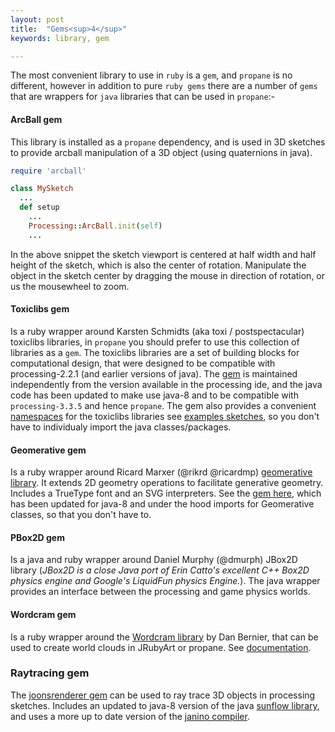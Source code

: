 ```yaml
---
layout: post
title:  "Gems<sup>4</sup>"
keywords: library, gem

---
```

The most convenient library to use in `ruby` is a `gem`, and `propane` is no different, however in addition to pure `ruby gems` there are a number of `gems` that are wrappers for `java` libraries that can be used in `propane`:-

#### ArcBall gem

This library is installed as a `propane` dependency, and is used in 3D sketches to provide arcball manipulation of a 3D object (using quaternions in java).

```ruby
require 'arcball'

class MySketch
  ...
  def setup
    ...
    Processing::ArcBall.init(self)
    ...

```

In the above snippet the sketch viewport is centered at half width and half height of the sketch, which is also the center of rotation. Manipulate the object in the sketch center by dragging the mouse in direction of rotation, or us the mousewheel to zoom.

#### Toxiclibs gem

Is a ruby wrapper around Karsten Schmidts (aka toxi / postspectacular) toxiclibs libraries, in `propane` you should prefer to use this collection of libraries as a `gem`. The toxiclibs libraries are a set of building blocks for computational design, that were  designed to be compatible with processing-2.2.1 (and earlier versions of java). The [gem][toxi] is maintained independently from the version available in the processing ide, and the java code has been updated to make use java-8 and to be compatible with `processing-3.3.5` and hence `propane`. The gem also provides a convenient [namespaces][ntoxi] for the toxiclibs libraries see [examples sketches][texamples], so you don't have to individualy import the java classes/packages.

#### Geomerative gem

Is a ruby wrapper around Ricard Marxer (@rikrd @ricardmp) [geomerative library][geomerative]. It extends 2D geometry operations to facilitate generative geometry. Includes a TrueType font and an SVG interpreters. See the [gem here][geomgem], which has been updated for java-8 and under the hood imports for Geomerative classes, so that you don't have to.

#### PBox2D gem

Is a java and ruby wrapper around Daniel Murphy (@dmurph) JBox2D library (_JBox2D is a close Java port of Erin Catto's excellent C++ Box2D physics engine and Google's LiquidFun physics Engine._). The java wrapper provides an interface between the processing and game physics worlds.

#### Wordcram gem

Is a ruby wrapper around the [Wordcram library][wordcram] by Dan Bernier, that can be used to create world clouds in JRubyArt or propane. See [documentation][docu].

### Raytracing gem

The [joonsrenderer gem][joons] can be used to ray trace 3D objects in processing sketches. Includes an updated to java-8 version of the java [sunflow library][sunflow], and uses a more up to date version of the [janino compiler][janino].


[janino]:http://janino-compiler.github.io/janino/
[sunflow]:http://sunflow.sourceforge.net/
[joons]:https://ruby-processing.github.io/joonsrenderer/
[docu]:https://ruby-processing.github.io/
[wordcram]:http://wordcram.org/
[geomgem]:https://ruby-processing.github.io/geomerativegem/
[geomerative]:https://github.com/rikrd/geomerative
[ntoxi]:http://ruby-processing.github.io/toxicgem/namespace/
[toxi]:http://ruby-processing.github.io/toxicgem/toxiclibs/update/2015/11/28/introduction.html
[texamples]:https://github.com/ruby-processing/propane-examples/tree/master/external_library/gem/toxiclibs

